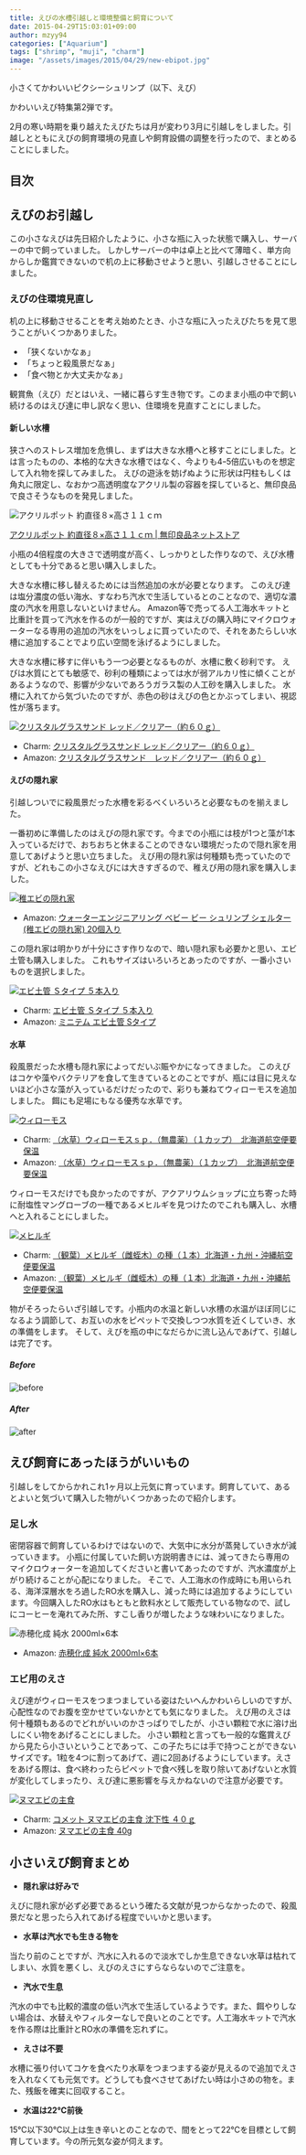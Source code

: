 ```yaml
---
title: えびの水槽引越しと環境整備と飼育について
date: 2015-04-29T15:03:01+09:00
author: mzyy94
categories: ["Aquarium"]
tags: ["shrimp", "muji", "charm"]
image: "/assets/images/2015/04/29/new-ebipot.jpg"
---
```


小さくてかわいいピクシーシュリンプ（以下、えび）

かわいいえび特集第2弾です。

2月の寒い時期を乗り越えたえびたちは月が変わり3月に引越しをしました。引越しとともにえびの飼育環境の見直しや飼育設備の調整を行ったので、まとめることにしました。

## 目次


## えびのお引越し

この小さなえびは先日紹介したように、小さな瓶に入った状態で購入し、サーバーの中で飼っていました。
しかしサーバーの中は卓上と比べて薄暗く、単方向からしか鑑賞できないので机の上に移動させようと思い、引越しさせることにしました。

### えびの住環境見直し

机の上に移動させることを考え始めたとき、小さな瓶に入ったえびたちを見て思うことがいくつかありました。

- 「狭くないかなぁ」
- 「ちょっと殺風景だなぁ」
- 「食べ物とか大丈夫かなぁ」

観賞魚（えび）だとはいえ、一緒に暮らす生き物です。このまま小瓶の中で飼い続けるのはえび達に申し訳なく思い、住環境を見直すことにしました。

#### 新しい水槽

狭さへのストレス増加を危惧し、まずは大きな水槽へと移すことにしました。とは言ったものの、本格的な大きな水槽ではなく、今よりも4ｰ5倍広いものを想定して入れ物を探してみました。
えびの遊泳を妨げぬように形状は円柱もしくは角丸に限定し、なおかつ高透明度なアクリル製の容器を探していると、無印良品で良さそうなものを発見しました。

![アクリルポット 約直径８×高さ１１ｃｍ](http://img.muji.net/img/item/4934761479781_400.jpg)

[アクリルポット 約直径８×高さ１１ｃｍ \| 無印良品ネットストア](http://www.muji.net/store/cmdty/detail/4934761479781)

小瓶の4倍程度の大きさで透明度が高く、しっかりとした作りなので、えび水槽としても十分であると思い購入しました。

大きな水槽に移し替えるためには当然追加の水が必要となります。
このえび達は塩分濃度の低い海水、すなわち汽水で生活しているとのことなので、適切な濃度の汽水を用意しないといけません。
Amazon等で売ってる人工海水キットと比重計を買って汽水を作るのが一般的ですが、実はえびの購入時にマイクロウォーターなる専用の追加の汽水をいっしょに買っていたので、それをあたらしい水槽に追加することでより広い空間を泳げるようにしました。

大きな水槽に移すに伴いもう一つ必要となるものが、水槽に敷く砂利です。
えびは水質にとても敏感で、砂利の種類によっては水が弱アルカリ性に傾くことがあるようなので、影響が少ないであろうガラス製の人工砂を購入しました。
水槽に入れてから気づいたのですが、赤色の砂はえびの色とかぶってしまい、視認性が落ちます。

[![クリスタルグラスサンド レッド／クリアー（約６０ｇ）](http://www.shopping-charm.jp/pic/179/179123-1.jpg)](http://click.linksynergy.com/link?id=fUSw4lglgFk&offerid=329184.179123&type=2&murl=http%3A%2F%2Fwww.shopping-charm.jp%2FItemDetail.aspx%3FitemId%3D179123)

- Charm: [クリスタルグラスサンド レッド／クリアー（約６０ｇ）](http://click.linksynergy.com/link?id=fUSw4lglgFk&offerid=329184.179123&type=2&murl=http%3A%2F%2Fwww.shopping-charm.jp%2FItemDetail.aspx%3FitemId%3D179123)
- Amazon: [クリスタルグラスサンド　レッド／クリアー（約６０ｇ）](http://www.amazon.co.jp/gp/product/B00U5OXGEI/ref=as_li_ss_tl?ie=UTF8&camp=247&creative=7399&creativeASIN=B00U5OXGEI&linkCode=as2&tag=mzyy-22)


#### えびの隠れ家

引越しついでに殺風景だった水槽を彩るべくいろいろと必要なものを揃えました。

一番初めに準備したのはえびの隠れ家です。今までの小瓶には枝が1つと藻が1本入っているだけで、おちおちと休まることのできない環境だったので隠れ家を用意してあげようと思い立ちました。
えび用の隠れ家は何種類も売っていたのですが、どれもこの小さなえびには大きすぎるので、稚えび用の隠れ家を購入しました。

[![稚エビの隠れ家](http://ws-fe.amazon-adsystem.com/widgets/q?_encoding=UTF8&ASIN=B00R493S22&Format=_SL500_&ID=AsinImage&MarketPlace=JP&ServiceVersion=20070822&WS=1&tag=mzyy-22)](http://www.amazon.co.jp/gp/product/B00R493S22/ref=as_li_ss_il?ie=UTF8&camp=247&creative=7399&creativeASIN=B00R493S22&linkCode=as2&tag=mzyy-22)

- Amazon: [ウォーターエンジニアリング ベビー ビー シュリンプ シェルター (稚エビの隠れ家) 20個入り](http://www.amazon.co.jp/gp/product/B00R493S22/ref=as_li_ss_tl?ie=UTF8&camp=247&creative=7399&creativeASIN=B00R493S22&linkCode=as2&tag=mzyy-22)

この隠れ家は明かりが十分にさす作りなので、暗い隠れ家も必要かと思い、エビ土管も購入しました。
これもサイズはいろいろとあったのですが、一番小さいものを選択しました。

[![エビ土管 Ｓタイプ ５本入り](http://www.shopping-charm.jp/pic/873/87347-1.jpg)](http://click.linksynergy.com/link?id=fUSw4lglgFk&offerid=329184.87347&type=2&murl=http%3A%2F%2Fwww.shopping-charm.jp%2FItemDetail.aspx%3FitemId%3D87347)

- Charm: [エビ土管 Ｓタイプ ５本入り](http://click.linksynergy.com/link?id=fUSw4lglgFk&offerid=329184.87347&type=2&murl=http%3A%2F%2Fwww.shopping-charm.jp%2FItemDetail.aspx%3FitemId%3D87347)
- Amazon: [ミニテム エビ土管 Sタイプ](http://www.amazon.co.jp/gp/product/B00GTIL2PO/ref=as_li_ss_tl?ie=UTF8&camp=247&creative=7399&creativeASIN=B00GTIL2PO&linkCode=as2&tag=mzyy-22)


#### 水草

殺風景だった水槽も隠れ家によってだいぶ賑やかになってきました。
このえびはコケや藻やバクテリアを食して生きているとのことですが、瓶には目に見えないほど小さな藻が入っているだけだったので、彩りも兼ねてウィローモスを追加しました。
餌にも足場にもなる優秀な水草です。

[![ウィローモス](http://www.shopping-charm.jp/pic/472/472562-1.jpg)](http://click.linksynergy.com/link?id=fUSw4lglgFk&offerid=329184.472562&type=2&murl=http%3A%2F%2Fwww.shopping-charm.jp%2FItemDetail.aspx%3FitemId%3D472562)

- Charm: [（水草）ウィローモスｓｐ．（無農薬）（１カップ）　北海道航空便要保温](http://click.linksynergy.com/link?id=fUSw4lglgFk&offerid=329184.472562&type=2&murl=http%3A%2F%2Fwww.shopping-charm.jp%2FItemDetail.aspx%3FitemId%3D472562)
- Amazon: [（水草）ウィローモスｓｐ．（無農薬）（１カップ）　北海道航空便要保温](http://www.amazon.co.jp/gp/product/B00UF49ZRK/ref=as_li_ss_tl?ie=UTF8&camp=247&creative=7399&creativeASIN=B00UF49ZRK&linkCode=as2&tag=mzyy-22)


ウィローモスだけでも良かったのですが、アクアリウムショップに立ち寄った時に耐塩性マングローブの一種であるメヒルギを見つけたのでこれも購入し、水槽へと入れることにしました。


[![メヒルギ](http://www.shopping-charm.jp/pic/471/47168-1.jpg)](http://click.linksynergy.com/link?id=fUSw4lglgFk&offerid=329184.47168&type=2&murl=http%3A%2F%2Fwww.shopping-charm.jp%2FItemDetail.aspx%3FitemId%3D47168)

- Charm: [（観葉）メヒルギ（雌蛭木）の種（１本）北海道・九州・沖縄航空便要保温](http://click.linksynergy.com/link?id=fUSw4lglgFk&offerid=329184.47168&type=2&murl=http%3A%2F%2Fwww.shopping-charm.jp%2FItemDetail.aspx%3FitemId%3D47168)
- Amazon: [（観葉）メヒルギ（雌蛭木）の種（１本）北海道・九州・沖縄航空便要保温](http://www.amazon.co.jp/gp/product/B00UF44M5U/ref=as_li_ss_tl?ie=UTF8&camp=247&creative=7399&creativeASIN=B00UF44M5U&linkCode=as2&tag=mzyy-22)



物がそろったらいざ引越しです。小瓶内の水温と新しい水槽の水温がほぼ同じになるよう調節して、お互いの水をピペットで交換しつつ水質を近くしていき、水の準備をします。
そして、えびを瓶の中になだらかに流し込んであげて、引越しは完了です。


##### Before
![before](/assets/images/2015/04/29/before-shrimpbottle.jpg)

##### After
![after](/assets/images/2015/04/29/after-ebipot.jpg)

## えび飼育にあったほうがいいもの

引越しをしてからかれこれ1ヶ月以上元気に育っています。飼育していて、あるとよいと気づいて購入した物がいくつかあったので紹介します。

### 足し水

密閉容器で飼育しているわけではないので、大気中に水分が蒸発していき水が減っていきます。
小瓶に付属していた飼い方説明書きには、減ってきたら専用のマイクロウォーターを追加してくださいと書いてあったのですが、汽水濃度が上がり続けることが心配になりました。
そこで、人工海水の作成時にも用いられる、海洋深層水をろ過したRO水を購入し、減った時には追加するようにしています。今回購入したRO水はもともと飲料水として販売している物なので、試しにコーヒーを淹れてみた所、すこし香りが増したような味わいになりました。

![赤穂化成 純水 2000ml×6本](http://ws-fe.amazon-adsystem.com/widgets/q?_encoding=UTF8&ASIN=B004ABND0Y&Format=_SL500_&ID=AsinImage&MarketPlace=JP&ServiceVersion=20070822&WS=1&tag=mzyy-22)

- Amazon: [赤穂化成 純水 2000ml×6本](http://www.amazon.co.jp/gp/product/B004ABND0Y/ref=as_li_ss_tl?ie=UTF8&camp=247&creative=7399&creativeASIN=B004ABND0Y&linkCode=as2&tag=mzyy-22)


### エビ用のえさ

えび達がウィローモスをつまつましている姿はたいへんかわいらしいのですが、心配性なのでお腹を空かせていないかとても気になりました。
えび用のえさは何十種類もあるのでどれがいいのかさっぱりでしたが、小さい顆粒で水に溶け出しにくい物をあげることにしました。
小さい顆粒と言っても一般的な鑑賞えびから見たら小さいということであって、この子たちには手で持つことができないサイズです。1粒を4つに割ってあげて、週に2回あげるようにしています。えさをあげる際は、食べ終わったらピペットで食べ残しを取り除いてあげないと水質が変化してしまったり、えび達に悪影響を与えかねないので注意が必要です。

[![ヌマエビの主食](http://www.shopping-charm.jp/pic/657/65799-2.jpg)](http://click.linksynergy.com/link?id=fUSw4lglgFk&offerid=329184.65799&type=2&murl=http%3A%2F%2Fwww.shopping-charm.jp%2FItemDetail.aspx%3FitemId%3D65799)

- Charm: [コメット ヌマエビの主食 沈下性 ４０ｇ](http://click.linksynergy.com/link?id=fUSw4lglgFk&offerid=329184.65799&type=2&murl=http%3A%2F%2Fwww.shopping-charm.jp%2FItemDetail.aspx%3FitemId%3D65799)
- Amazon: [ヌマエビの主食 40g](http://www.amazon.co.jp/gp/product/B0051RIXU6/ref=as_li_ss_tl?ie=UTF8&camp=247&creative=7399&creativeASIN=B0051RIXU6&linkCode=as2&tag=mzyy-22)





## 小さいえび飼育まとめ

- **隠れ家は好みで**

えびに隠れ家が必ず必要であるという確たる文献が見つからなかったので、殺風景だなと思ったら入れてあげる程度でいいかと思います。

- **水草は汽水でも生きる物を**

当たり前のことですが、汽水に入れるので淡水でしか生息できない水草は枯れてしまい、水質を悪くし、えびのえさにすらならないのでご注意を。

- **汽水で生息**

汽水の中でも比較的濃度の低い汽水で生活しているようです。また、餌やりしない場合は、水替えやフィルターなしで良いとのことです。人工海水キットで汽水を作る際は比重計とRO水の準備を忘れずに。

- **えさは不要**

水槽に張り付いてコケを食べたり水草をつまつまする姿が見えるので追加でえさを入れなくても元気です。どうしても食べさせてあげたい時は小さめの物を。また、残飯を確実に回収すること。

- **水温は22℃前後**

15℃以下30℃以上は生き辛いとのことなので、間をとって22℃を目標として飼育しています。今の所元気な姿が伺えます。
